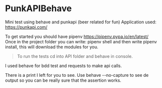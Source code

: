 # PunkAPIBehave
Mini test using behave and punkapi (beer related for fun)
Application used: https://punkapi.com/

To get started you should have pipenv https://pipenv.pypa.io/en/latest/
Once in the project folder you can write: 
pipenv shell 
and then write 
pipenv install,
this will download the modules for you.

>To run the tests cd into API folder and behave in console.

I used behave for bdd test and requests to make api calls.

There is a print I left for you to see.
Use behave --no-capture to see de output so you can be really sure that the assertion works.
